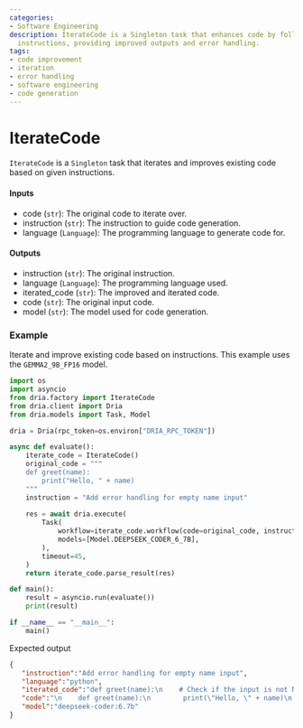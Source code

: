 ```yaml
---
categories:
- Software Engineering
description: IterateCode is a Singleton task that enhances code by following specific
  instructions, providing improved outputs and error handling.
tags:
- code improvement
- iteration
- error handling
- software engineering
- code generation
---
```


# IterateCode

`IterateCode` is a `Singleton` task that iterates and improves existing code based on given instructions.

#### Inputs
- code (`str`): The original code to iterate over.
- instruction (`str`): The instruction to guide code generation.
- language (`Language`): The programming language to generate code for.

#### Outputs
- instruction (`str`): The original instruction.
- language (`Language`): The programming language used.
- iterated_code (`str`): The improved and iterated code.
- code (`str`): The original input code.
- model (`str`): The model used for code generation.

### Example

Iterate and improve existing code based on instructions. This example uses the `GEMMA2_9B_FP16` model.

```python
import os
import asyncio
from dria.factory import IterateCode
from dria.client import Dria
from dria.models import Task, Model

dria = Dria(rpc_token=os.environ["DRIA_RPC_TOKEN"])

async def evaluate():
    iterate_code = IterateCode()
    original_code = """
    def greet(name):
        print("Hello, " + name)
    """
    instruction = "Add error handling for empty name input"
    
    res = await dria.execute(
        Task(
            workflow=iterate_code.workflow(code=original_code, instruction=instruction, language="python"),
            models=[Model.DEEPSEEK_CODER_6_7B],
        ),
        timeout=45,
    )
    return iterate_code.parse_result(res)

def main():
    result = asyncio.run(evaluate())
    print(result)

if __name__ == "__main__":
    main()
```

Expected output

```json
{
   "instruction":"Add error handling for empty name input",
   "language":"python",
   "iterated_code":"def greet(name):\n    # Check if the input is not None and strip leading/trailing whitespace characters\n    if name and name.strip():\n        print(\"Hello, \" + name)\n    else:\n        raise ValueError(\\'Name cannot be empty\\')  # Raise an error if the name is empty or contains only spaces",
   "code":"\n    def greet(name):\n        print(\"Hello, \" + name)\n    ",
   "model":"deepseek-coder:6.7b"
}
```